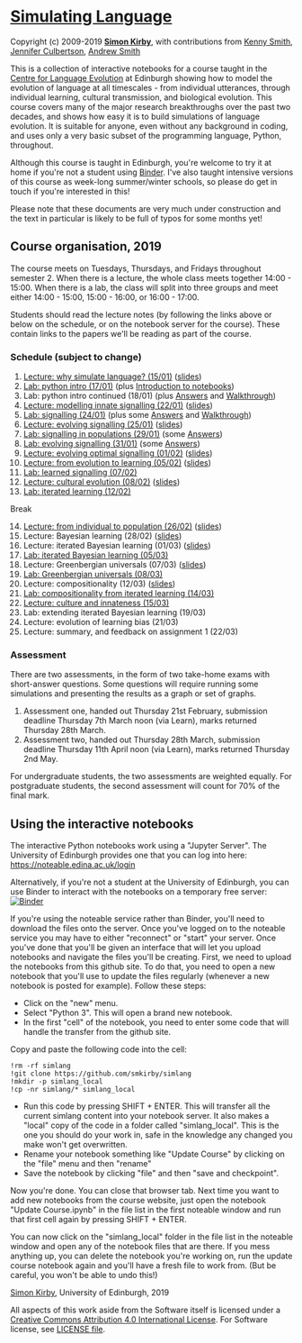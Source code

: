 # [Simulating Language](https://github.com/smkirby/simlang)

Copyright (c) 2009-2019 [**Simon Kirby**](http://www.lel.ed.ac.uk/~simon), with contributions from [Kenny Smith](http://www.lel.ed.ac.uk/~kenny/), [Jennifer Culbertson](https://jennifer-culbertson.github.io), [Andrew Smith](https://www.stir.ac.uk/people/256435)

This is a collection of interactive notebooks for a course taught in the [Centre for Language Evolution](http://lel.ed.ac.uk/cle) at Edinburgh showing how to model the evolution of language at all timescales - from individual utterances, through individual learning, cultural transmission, and biological evolution. This course covers many of the major research breakthroughs over the past two decades, and shows how easy it is to build simulations of language evolution. It is suitable for anyone, even without any background in coding, and uses only a very basic subset of the programming language, Python, throughout.

Although this course is taught in Edinburgh, you're welcome to try it at home if you're not a student using [Binder](https://mybinder.org/v2/gh/smkirby/simlang/master). I've also taught intensive versions of this course as week-long summer/winter schools, so please do get in touch if you're interested in this!

Please note that these documents are very much under construction and the text in particular is likely to be full of typos for some months yet!

## Course organisation, 2019

The course meets on Tuesdays, Thursdays, and Fridays throughout semester 2. When there is a lecture, the whole class meets together 14:00 - 15:00. When there is a lab, the class will split into three groups and meet either 14:00 - 15:00, 15:00 - 16:00, or 16:00 - 17:00. 

Students should read the lecture notes (by following the links above or below on the schedule, or on the notebook server for the course). These contain links to the papers we'll be reading as part of the course.

### Schedule (subject to change)

1. [Lecture: why simulate language? (15/01)](simlang_1_lecture.ipynb) ([slides](simlang_1_slides.pdf))
2. [Lab: python intro (17/01)](simlang_2+3_lab.ipynb) (plus [Introduction to notebooks](simlang_2_notebook_intro.ipynb))
3. Lab: python intro continued (18/01) (plus [Answers](simlang_2+3_answered.ipynb) and [Walkthrough](simlang_2+3_walkthrough.ipynb))
4. [Lecture: modelling innate signalling (22/01)](simlang_4_lecture.ipynb) ([slides](simlang_4_slides.pdf))
5. [Lab: signalling (24/01)](simlang_5_lab.ipynb) (plus some [Answers](simlang_5_answered.ipynb) and [Walkthrough](simlang_5_walkthrough.ipynb))
6. [Lecture: evolving signalling (25/01)](simlang_6_lecture.ipynb) ([slides](simlang_6_slides.pdf))
7. [Lab: signalling in populations (29/01)](simlang_7_lab.ipynb) (some [Answers](simlang_7_answered.ipynb))
8. [Lab: evolving signalling (31/01)](simlang_8_lab.ipynb) (some [Answers](simlang_8_answered.ipynb))
9. [Lecture: evolving optimal signalling (01/02)](simlang_9_lecture.ipynb) ([slides](simlang_9_slides.pdf))
10. [Lecture: from evolution to learning (05/02)](simlang_10_lecture.ipynb) ([slides](simlang_10_slides.pdf))
11. [Lab: learned signalling (07/02)](simlang_11_lab.ipynb)
12. [Lecture: cultural evolution (08/02)](simlang_12_lecture.ipynb) ([slides](simlang_12_slides.pdf))
13. [Lab: iterated learning (12/02)](simlang_13_lab.ipynb)

Break

14. [Lecture: from individual to population (26/02)](simlang_14_lecture.ipynb) ([slides](simlang_14_slides.pdf))
15. Lecture: Bayesian learning (28/02) ([slides](simlang_15_slides.pdf))
16. Lecture: iterated Bayesian learning (01/03) ([slides](simlang_16_slides.pdf))
17. [Lab: iterated Bayesian learning (05/03)](simlang_17_lab.ipynb)
18. Lecture: Greenbergian universals (07/03) ([slides](simlang_18_slides.pdf))
19. [Lab: Greenbergian universals (08/03)](simlang_19_lab.ipynb)
20. Lecture: compositionality (12/03) ([slides](simlang_20_slides.pdf))
21. [Lab: compositionality from iterated learning (14/03)](simlang_21_lab.ipynb)
22. [Lecture: culture and innateness (15/03)](simlang_22_slides.pdf)
23. Lab: extending iterated Bayesian learning (19/03)
24. Lecture: evolution of learning bias (21/03)
25. Lecture: summary, and feedback on assignment 1 (22/03)

### Assessment

There are two assessments, in the form of two take-home exams with short-answer questions. Some questions will require running some simulations and presenting the results as a graph or set of graphs.

1. Assessment one, handed out Thursday 21st February, submission deadline Thursday 7th March noon (via Learn), marks returned Thursday 28th March.
2. Assessment two, handed out Thursday 28th March, submission deadline Thursday 11th April noon (via Learn), marks returned Thursday 2nd May.

For undergraduate students, the two assessments are weighted equally. For postgraduate students, the second assessment will count for 70% of the final mark.

## Using the interactive notebooks

The interactive Python notebooks work using a "Jupyter Server". The University of Edinburgh provides one that you can log into here: https://noteable.edina.ac.uk/login

Alternatively, if you're not a student at the University of Edinburgh, you can use Binder to interact with the notebooks on a temporary free server: [![Binder](https://mybinder.org/badge_logo.svg)](https://mybinder.org/v2/gh/smkirby/simlang/master)

If you're using the noteable service rather than Binder, you'll need to download the files onto the server. Once you've logged on to the noteable service you may have to either "reconnect" or "start" your server. Once you've done that you'll be given an interface that will let you upload notebooks and navigate the files you'll be creating. First, we need to upload the notebooks from this github site. To do that, you need to open a new notebook that you'll use to update the files regularly (whenever a new notebook is posted for example). Follow these steps:

- Click on the "new" menu.
- Select "Python 3". This will open a brand new notebook.
- In the first "cell" of the notebook, you need to enter some code that will handle the transfer from the github site. 

Copy and paste the following code into the cell:

	!rm -rf simlang
	!git clone https://github.com/smkirby/simlang
	!mkdir -p simlang_local
	!cp -nr simlang/* simlang_local


- Run this code by pressing SHIFT + ENTER. This will transfer all the current simlang content into your notebook server. It also makes a "local" copy of the code in a folder called "simlang_local". This is the one you should do your work in, safe in the knowledge any changed you make won't get overwritten.
- Rename your notebook something like "Update Course" by clicking on the "file" menu and then "rename"
- Save the notebook by clicking "file" and then "save and checkpoint".

Now you're done. You can close that browser tab. Next time you want to add new notebooks from the course website, just open the notebook "Update Course.ipynb" in the file list in the first noteable window and run that first cell again by pressing SHIFT + ENTER.

You can now click on the "simlang_local" folder in the file list in the noteable window and open any of the notebook files that are there. If you mess anything up, you can delete the notebook you're working on, run the update course notebook again and you'll have a fresh file to work from. (But be careful, you won't be able to undo this!)

[Simon Kirby](http://lel.ed.ac.uk/~simon/), University of Edinburgh, 2019

All aspects of this work aside from the Software itself is licensed under a [Creative Commons Attribution 4.0 International License](http://creativecommons.org/licenses/by/4.0/). For Software license, see [LICENSE file](LICENSE).
